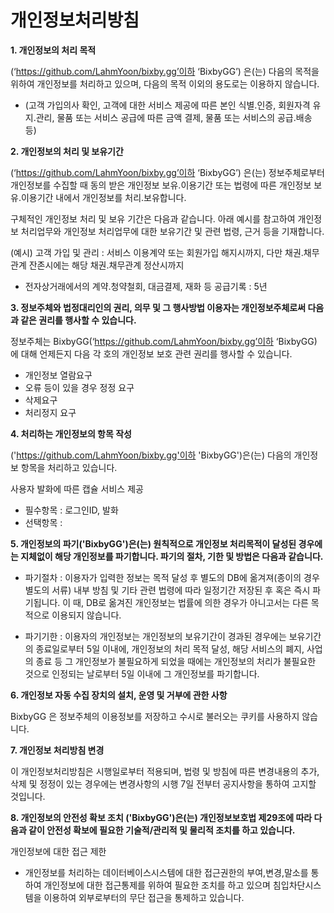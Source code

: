 # 개인정보처리방침 #

**1. 개인정보의 처리 목적** 

(‘https://github.com/LahmYoon/bixby.gg’이하 ‘BixbyGG’) 은(는) 다음의 목적을 위하여 개인정보를 처리하고 있으며, 다음의 목적 이외의 용도로는 이용하지 않습니다.
- (고객 가입의사 확인, 고객에 대한 서비스 제공에 따른 본인 식별.인증, 회원자격 유지.관리, 물품 또는 서비스 공급에 따른 금액 결제, 물품 또는 서비스의 공급.배송 등)


**2. 개인정보의 처리 및 보유기간**

(‘https://github.com/LahmYoon/bixby.gg’이하 ‘BixbyGG’) 은(는) 정보주체로부터 개인정보를 수집할 때 동의 받은 개인정보 보유․이용기간 또는 법령에 따른 개인정보 보유․이용기간 내에서 개인정보를 처리․보유합니다.

구체적인 개인정보 처리 및 보유 기간은 다음과 같습니다.
아래 예시를 참고하여 개인정보 처리업무와 개인정보 처리업무에 대한 보유기간 및 관련 법령, 근거 등을 기재합니다.

(예시) 고객 가입 및 관리 : 서비스 이용계약 또는 회원가입 해지시까지, 다만 채권․채무관계 잔존시에는 해당 채권․채무관계 정산시까지
- 전자상거래에서의 계약․청약철회, 대금결제, 재화 등 공급기록 : 5년


**3. 정보주체와 법정대리인의 권리, 의무 및 그 행사방법 이용자는 개인정보주체로써 다음과 같은 권리를 행사할 수 있습니다.**

정보주체는 BixbyGG(‘https://github.com/LahmYoon/bixby.gg’이하 ‘BixbyGG) 에 대해 언제든지 다음 각 호의 개인정보 보호 관련 권리를 행사할 수 있습니다.

- 개인정보 열람요구
- 오류 등이 있을 경우 정정 요구
- 삭제요구
- 처리정지 요구


**4. 처리하는 개인정보의 항목 작성**
 
 ('https://github.com/LahmYoon/bixby.gg'이하 'BixbyGG')은(는) 다음의 개인정보 항목을 처리하고 있습니다.
 
 사용자 발화에 따른 캡슐 서비스 제공
 - 필수항목 : 로그인ID, 발화
 - 선택항목 :
 
 
 **5. 개인정보의 파기('BixbyGG')은(는) 원칙적으로 개인정보 처리목적이 달성된 경우에는 지체없이 해당 개인정보를 파기합니다. 파기의 절차, 기한 및 방법은 다음과 같습니다.**
 
 - 파기절차 : 이용자가 입력한 정보는 목적 달성 후 별도의 DB에 옮겨져(종이의 경우 별도의 서류) 내부 방침 및 기타 관련 법령에 따라 일정기간 저장된 후 혹은 즉시 파기됩니다. 이 때, DB로 옮겨진 개인정보는 법률에 의한 경우가 아니고서는 다른 목적으로 이용되지 않습니다.
 
 - 파기기한 : 이용자의 개인정보는 개인정보의 보유기간이 경과된 경우에는 보유기간의 종료일로부터 5일 이내에, 개인정보의 처리 목적 달성, 해당 서비스의 폐지, 사업의 종료 등 그 개인정보가 불필요하게 되었을 때에는 개인정보의 처리가 불필요한 것으로 인정되는 날로부터 5일 이내에 그 개인정보를 파기합니다.


**6. 개인정보 자동 수집 장치의 설치, 운영 및 거부에 관한 사항**

BixbyGG 은 정보주체의 이용정보를 저장하고 수시로 불러오는 쿠키를 사용하지 않습니다.

**7. 개인정보 처리방침 변경**

이 개인정보처리방침은 시행일로부터 적용되며, 법령 및 방침에 따른 변경내용의 추가, 삭제 및 정정이 있는 경우에는 변경사항의 시행 7일 전부터 공지사항을 통하여 고지할 것입니다.

**8. 개인정보의 안전성 확보 조치 ('BixbyGG')은(는) 개인정보보호법 제29조에 따라 다음과 같이 안전성 확보에 필요한 기술적/관리적 및 물리적 조치를 하고 있습니다.**

개인정보에 대한 접근 제한
- 개인정보를 처리하는 데이터베이스시스템에 대한 접근권한의 부여,변경,말소를 통하여 개인정보에 대한 접근통제를 위하여 필요한 조치를 하고 있으며 침입차단시스템을 이용하여 외부로부터의 무단 접근을 통제하고 있습니다.

 
